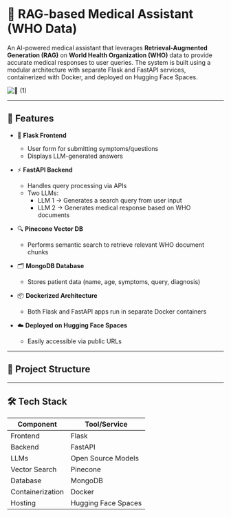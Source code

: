 # 🧠 RAG-based Medical Assistant (WHO Data)

An AI-powered medical assistant that leverages **Retrieval-Augmented Generation (RAG)** on **World Health Organization (WHO)** data to provide accurate medical responses to user queries. The system is built using a modular architecture with separate Flask and FastAPI services, containerized with Docker, and deployed on Hugging Face Spaces.

![👤 (1)](https://github.com/user-attachments/assets/459fd34b-28b4-430a-b06c-116b26faa8f7)

---

## 🚀 Features

- 🧾 **Flask Frontend**  
  - User form for submitting symptoms/questions  
  - Displays LLM-generated answers

- ⚡ **FastAPI Backend**  
  - Handles query processing via APIs  
  - Two LLMs:
    - LLM 1 → Generates a search query from user input  
    - LLM 2 → Generates medical response based on WHO documents

- 🔍 **Pinecone Vector DB**  
  - Performs semantic search to retrieve relevant WHO document chunks  

- 🗂️ **MongoDB Database**  
  - Stores patient data (name, age, symptoms, query, diagnosis)

- 📦 **Dockerized Architecture**  
  - Both Flask and FastAPI apps run in separate Docker containers

- ☁️ **Deployed on Hugging Face Spaces**  
  - Easily accessible via public URLs

---

## 📂 Project Structure


---

## 🛠️ Tech Stack

| Component      | Tool/Service         |
|----------------|----------------------|
| Frontend       | Flask                |
| Backend        | FastAPI              |
| LLMs           | Open Source Models   |
| Vector Search  | Pinecone             |
| Database       | MongoDB              |
| Containerization | Docker             |
| Hosting        | Hugging Face Spaces  |



